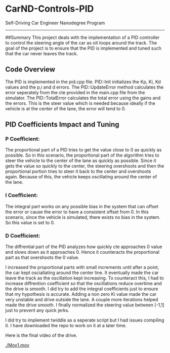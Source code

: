# CarND-Controls-PID
Self-Driving Car Engineer Nanodegree Program

---

##Summary
This project deals with the implementation of a PID controller to control the steering angle of the car as oit loops around the track. The goal of the project is to ensure that the PID is implemented and tuned such that the car never leaves the track.

## Code Overview
The PID is implemented in the pid.cpp file. PID::Init initializes the Kp, Ki, Kd values and the p,i and d errors. The PID::UpdateError method calculates the error seperately from the cte provided in the main.cpp file from the simulator. The PID::TotalError calculates the total error using the gains and the errors. This is the steer value which is needed because ideally if the vehicle is at the center of the lane, the error will tend to 0.

## PID Coefficients Impact and Tuning

### P Coefficient: 
The proportional part of a PID tries to get the value close to 0 as quickly as possible. So in this scenario, the proportional part of the algorithm tries to steer the vehicle to the center of the lane as quickly as possible. Since it gets the value so quickly to the center, the steering overshoots and then the proportional portion tries to steer it back to the center and overshoots again. Because of this, the vehicle keeps oscillating around the center of the lane.

### I Coefficient: 
The integral part works on any possible bias in the system that can offset the error or cause the error to have a consistent offset from 0. In this scenario, since the vehicle is simulated, there exists no bias in the system. So this value is set to 0.

### D Coefficient: 
The diffrential part of the PID analyzes how quickly cte approaches 0 value  and slows down as it approaches 0. Hence it counteracts the proportional part as that overshoots the 0 value. 

I increased the proportional parts with small increments until after a point, the car kept osciallating around the center line. It eventually made the car leave the track as the oscillation kept increasing. To counteract this, I had to increase diffrention coefficient so that the oscillations reduce overtime and the drive is smooth. I did try to add the integral coefficients just to ensure that my hypothesis is accurate. Adding a non zero Ki value made the car very unstable and drive outside the lane. A couple more iterations helped made the drive smooth. I finally normalized the steering value between [-1,1] just to prevent any quick jerks.

I did try to implement twiddle as a seperate script but I had issues compiling it. I have downloaded the repo to work on it at a later time.

Here is the final video of the drive.

[./Mov1.mov](./Mov1.mov)





